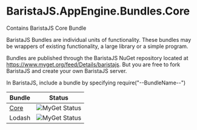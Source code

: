 BaristaJS.AppEngine.Bundles.Core
=================

Contains BaristaJS Core Bundle

BaristaJS Bundles are individual units of functionality. These bundles may be wrappers of existing functionality, a large library or a simple program.

Bundles are published through the BaristaJS NuGet repository located at https://www.myget.org/feed/Details/baristajs. But you are free to fork BaristaJS and create your own BaristaJS server.


In BaristaJS, include a bundle by specifying require("--BundleName--")

|Bundle|Status|
|------|------|
|[Core](https://github.com/Oceanswave/BaristaJS.AppEngine.Bundles.Core)|<img src="https://www.myget.org/BuildSource/Badge/baristajs?identifier=774b51d9-8f0a-45f5-abe8-6e87d9acefa2" alt="MyGet Status"/>|
|Lodash|<img src="https://www.myget.org/BuildSource/Badge/baristajs?identifier=6e9afa85-8657-48c9-baa8-807336a04c8e" alt="MyGet Status"/>|
